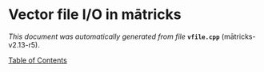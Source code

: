 
# Vector file I/O in mātricks
_This document was automatically generated from file_ **`vfile.cpp`** (mātricks-v2.13-r5).


[Table of Contents](README.md)
